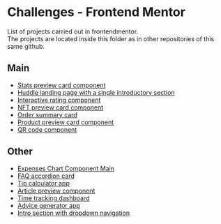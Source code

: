 # Challenges - Frontend Mentor
List of projects carried out in frontendmentor.  
The projects are located inside this folder as in other repositories of this same github.

## Main

- [Stats preview card component](https://marco90v.github.io/fontend-mentor/stats-preview-card-component-main/)
- [Huddle landing page with a single introductory section](https://github.com/Marco90v/fontend-mentor/tree/master/huddle-landing-page-with-single-introductory-section-master)
- [Interactive rating component](https://github.com/Marco90v/fontend-mentor/tree/master/interactive-rating-component-main)
- [NFT preview card component](https://github.com/Marco90v/fontend-mentor/tree/master/nft-preview-card-component-main)
- [Order summary card](https://github.com/Marco90v/fontend-mentor/tree/master/order-summary-component-main)
- [Product preview card component](https://github.com/Marco90v/fontend-mentor/tree/master/product-preview-card-component-main)
- [QR code component](https://github.com/Marco90v/fontend-mentor/tree/master/qr-code-component-main)


## Other

- [Expenses Chart Component Main](https://github.com/Marco90v/expenses-chart-component-main)
- [FAQ accordion card](https://github.com/Marco90v/faq-accordion-card-main)
- [Tip calculator app](https://github.com/Marco90v/tip-calculator-app-main)
- [Article preview component](https://github.com/Marco90v/article-preview-component-master)
- [Time tracking dashboard](https://github.com/Marco90v/time-tracking-dashboard-main)
- [Advice generator app](https://github.com/Marco90v/advice-generator-app-main)
- [Intro section with dropdown navigation](https://github.com/Marco90v/intro-section-with-dropdown-navigation-main)